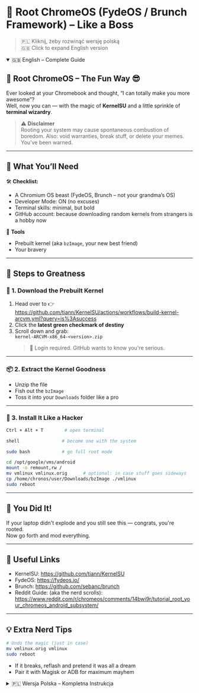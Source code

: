 
# 📱 Root ChromeOS (FydeOS / Brunch Framework) – Like a Boss

> 🇵🇱 Kliknij, żeby rozwinąć wersję polską  
> 🇬🇧 Click to expand English version

<details open>
<summary>🇬🇧 English – Complete Guide</summary>

## 📱 Root ChromeOS – The Fun Way 😎

Ever looked at your Chromebook and thought, “I can totally make you more awesome”?  
Well, now you can — with the magic of **KernelSU** and a little sprinkle of **terminal wizardry**.

> ⚠️ **Disclaimer**  
> Rooting your system may cause spontaneous combustion of boredom. Also: void warranties, break stuff, or delete your memes. You’ve been warned.

---

## 🚀 What You’ll Need

🛠️ **Checklist:**  
- A Chromium OS beast (FydeOS, Brunch – not your grandma’s OS)  
- Developer Mode: ON (no excuses)  
- Terminal skills: minimal, but bold  
- GitHub account: because downloading random kernels from strangers is a hobby now

📁 **Tools**  
- Prebuilt kernel (aka `bzImage`, your new best friend)  
- Your bravery

---

## 🧩 Steps to Greatness

### 🔽 1. Download the Prebuilt Kernel

1. Head over to 👉 https://github.com/tiann/KernelSU/actions/workflows/build-kernel-arcvm.yml?query=is%3Asuccess  
2. Click the **latest green checkmark of destiny**  
3. Scroll down and grab:  
   `kernel-ARCVM-x86_64-<version>.zip`  
   > 📌 Login required. GitHub wants to know you're serious.

---

### 📦 2. Extract the Kernel Goodness

- Unzip the file  
- Fish out the `bzImage`  
- Toss it into your `Downloads` folder like a pro

---

### 🧪 3. Install It Like a Hacker

```sh
Ctrl + Alt + T        # open terminal
```

```sh
shell                # become one with the system
```

```sh
sudo bash            # go full root mode
```

```sh
cd /opt/google/vms/android
mount -o remount,rw /
mv vmlinux vmlinux.orig      # optional: in case stuff goes sideways
cp /home/chronos/user/Downloads/bzImage ./vmlinux
sudo reboot
```

---

## 🎉 You Did It!

If your laptop didn't explode and you still see this — congrats, you're rooted.  
Now go forth and mod everything.

---

## 📎 Useful Links

- KernelSU: https://github.com/tiann/KernelSU  
- FydeOS: https://fydeos.io/  
- Brunch: https://github.com/sebanc/brunch  
- Reddit Guide: (aka the nerd scrolls):  
  https://www.reddit.com/r/chromeos/comments/14bwi9r/tutorial_root_your_chromeos_android_subsystem/

---

## 💡 Extra Nerd Tips

```sh
# Undo the magic (just in case)
mv vmlinux.orig vmlinux
sudo reboot
```

- If it breaks, reflash and pretend it was all a dream  
- Pair it with Magisk or ADB for maximum mayhem

</details>

<details>
<summary>🇵🇱 Wersja Polska – Kompletna Instrukcja</summary>

## 📱 Root ChromeOS – Wersja „Na Grubo” 😜

Patrzysz na swojego Chromebooka i myślisz: „Da się lepiej”?  
No to da się — z **KernelSU** i odrobiną magii terminala ✨

> ⚠️ **Uwaga**  
> Rootowanie może spowodować nagły przypływ mocy, unieważnić gwarancję i wysłać twoje dane w zaświaty. Robisz to na własne ryzyko (i satysfakcję).

---

## 🚀 Co będzie potrzebne

🛠️ **Lista gadżetów:**  
- ChromeOS-owy potworek (FydeOS, Brunch, coś egzotycznego)  
- Tryb dewelopera: oczywiście że włączony  
- Terminal: minimum wiedzy, maksimum odwagi  
- Konto GitHub: bo ściąganie kerneli to już styl życia

📁 **Pliki i magia**  
- Gotowy kernel (`bzImage`, aka Król Systemu)  
- Odwaga + 1 kubek herbaty

---

## 🧩 Krok po kroku do chwały

### 🔽 1. Pobierz kernel (czyli bazę mocy)

1. Klikaj śmiało 👉 https://github.com/tiann/KernelSU/actions/workflows/build-kernel-arcvm.yml?query=is%3Asuccess  
2. Wybierz najnowszy zielony ✅ (ten z aurą sukcesu)  
3. Na dole weź:  
   `kernel-ARCVM-x86_64-<wersja>.zip`  
   > 📌 Musisz być zalogowany – GitHub nie ufa anonimowym rootującym ninja

---

### 📦 2. Wypakuj jądro (to systemowe)

- Rozpakuj ZIPa  
- Weź `bzImage`  
- Wrzuć do folderu `Downloads` – jak rasowy rootmaster

---

### 🧪 3. Czas na czary w terminalu

```sh
Ctrl + Alt + T        # otwierasz wrota systemu
```

```sh
shell                # tryb wtajemniczenia
```

```sh
sudo bash            # pełna moc administratora
```

```sh
cd /opt/google/vms/android
mount -o remount,rw /
mv vmlinux vmlinux.orig      # (opcjonalna kopia bezpieczeństwa)
cp /home/chronos/user/Downloads/bzImage ./vmlinux
sudo reboot
```

---

## 🎉 Sukces!

Jeśli ekran nie eksplodował — gratulacje, jesteś zrootowany.  
Możesz teraz modować, hakować i rządzić.

---

## 📎 Linki dla wtajemniczonych

- KernelSU: https://github.com/tiann/KernelSU  
- FydeOS: https://fydeos.io/  
- Brunch: https://github.com/sebanc/brunch  
- Redditowa Bibla Rootowania:  
  https://www.reddit.com/r/chromeos/comments/14bwi9r/tutorial_root_your_chromeos_android_subsystem/

---

## 💡 ProTipy

```sh
# Cofnij czary
mv vmlinux.orig vmlinux
sudo reboot
```

- Jak coś się wykrzaczy — flashuj i udawaj, że tak miało być  
- Magisk, ADB i inne bajery – dodaj do zestawu dla pełnej władzy

</details>
